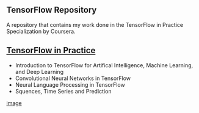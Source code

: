 ## TensorFlow Repository
A repository that contains my work done in the TensorFlow in Practice Specialization by Coursera.

## [TensorFlow in Practice](https://github.com/JavierMedel/TensorFlow-In-Practice)
* Introduction to   TensorFlow for Artifical Intelligence, Machine Learning, and Deep Learning
* Convolutional Neural Networks in TensorFlow
* Neural Language Processing in TensorFlow
* Squences, Time Series and Prediction

[image](/images/TensorFlow%20in%20Practice.jpg)
